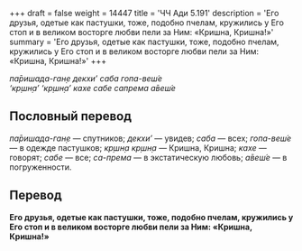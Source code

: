 +++
draft = false
weight = 14447
title = 'ЧЧ Ади 5.191'
description = 'Его друзья, одетые как пастушки, тоже, подобно пчелам, кружились у Его стоп и в великом восторге любви пели за Ним: «Кришна, Кришна!»'
summary = 'Его друзья, одетые как пастушки, тоже, подобно пчелам, кружились у Его стоп и в великом восторге любви пели за Ним: «Кришна, Кришна!»'
+++

_па̄ришада-ган̣е декхи’ саба гопа-веш́е  
‘кр̣шн̣а’ ‘кр̣шн̣а’ кахе сабе сапрема а̄веш́е_

## Пословный перевод

_па̄ришада_\-_ган̣е_ — спутников; _декхи’_ — увидев; _саба_ — всех; _гопа_\-_веш́е_ — в одежде пастушков; _кр̣шн̣а_ _кр̣шн̣а_ — Кришна, Кришна; _кахе_ — говорят; _сабе_ — все; _са_\-_према_ — в экстатическую любовь; _а̄веш́е_ — в погруженности.

## Перевод

**Его друзья, одетые как пастушки, тоже, подобно пчелам, кружились у Его стоп и в великом восторге любви пели за Ним: «Кришна, Кришна!»**
